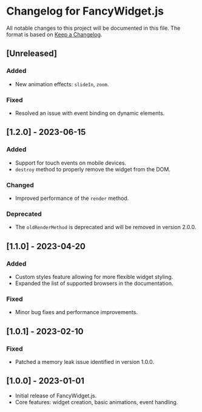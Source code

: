 # Changelog for FancyWidget.js

All notable changes to this project will be documented in this file. The format is based on [Keep a Changelog](https://keepachangelog.com/en/1.0.0/).

## [Unreleased]

### Added

- New animation effects: `slideIn`, `zoom`.

### Fixed

- Resolved an issue with event binding on dynamic elements.

## [1.2.0] - 2023-06-15

### Added

- Support for touch events on mobile devices.
- `destroy` method to properly remove the widget from the DOM.

### Changed

- Improved performance of the `render` method.

### Deprecated

- The `oldRenderMethod` is deprecated and will be removed in version 2.0.0.

## [1.1.0] - 2023-04-20

### Added

- Custom styles feature allowing for more flexible widget styling.
- Expanded the list of supported browsers in the documentation.

### Fixed

- Minor bug fixes and performance improvements.

## [1.0.1] - 2023-02-10

### Fixed

- Patched a memory leak issue identified in version 1.0.0.

## [1.0.0] - 2023-01-01

- Initial release of FancyWidget.js.
- Core features: widget creation, basic animations, event handling.